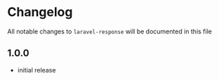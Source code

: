 # Changelog

All notable changes to `laravel-response` will be documented in this file

## 1.0.0

- initial release
